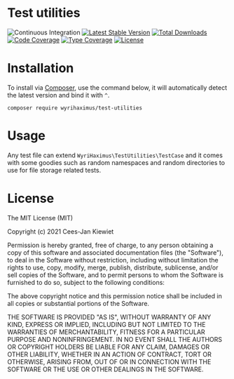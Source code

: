 # Test utilities

![Continuous Integration](https://github.com/wyrihaximus/php-test-utilities/workflows/Continuous%20Integration/badge.svg)
[![Latest Stable Version](https://poser.pugx.org/wyrihaximus/test-utilities/v/stable.png)](https://packagist.org/packages/wyrihaximus/test-utilities)
[![Total Downloads](https://poser.pugx.org/wyrihaximus/test-utilities/downloads.png)](https://packagist.org/packages/wyrihaximus/test-utilities/stats)
[![Code Coverage](https://coveralls.io/repos/github/WyriHaximus/php-test-utilities/badge.svg?branchmaster)](https://coveralls.io/github/WyriHaximus/php-test-utilities?branch=master)
[![Type Coverage](https://shepherd.dev/github/WyriHaximus/php-test-utilities/coverage.svg)](https://shepherd.dev/github/WyriHaximus/php-test-utilities)
[![License](https://poser.pugx.org/wyrihaximus/test-utilities/license.png)](https://packagist.org/packages/wyrihaximus/test-utilities)

# Installation

To install via [Composer](http://getcomposer.org/), use the command below, it will automatically detect the latest version and bind it with `^`.

```
composer require wyrihaximus/test-utilities
```

# Usage

Any test file can extend `WyriHaximus\TestUtilities\TestCase` and it comes with some goodies such as random namespaces and random directories to use for file storage related tests.

# License

The MIT License (MIT)

Copyright (c) 2021 Cees-Jan Kiewiet

Permission is hereby granted, free of charge, to any person obtaining a copy
of this software and associated documentation files (the "Software"), to deal
in the Software without restriction, including without limitation the rights
to use, copy, modify, merge, publish, distribute, sublicense, and/or sell
copies of the Software, and to permit persons to whom the Software is
furnished to do so, subject to the following conditions:

The above copyright notice and this permission notice shall be included in all
copies or substantial portions of the Software.

THE SOFTWARE IS PROVIDED "AS IS", WITHOUT WARRANTY OF ANY KIND, EXPRESS OR
IMPLIED, INCLUDING BUT NOT LIMITED TO THE WARRANTIES OF MERCHANTABILITY,
FITNESS FOR A PARTICULAR PURPOSE AND NONINFRINGEMENT. IN NO EVENT SHALL THE
AUTHORS OR COPYRIGHT HOLDERS BE LIABLE FOR ANY CLAIM, DAMAGES OR OTHER
LIABILITY, WHETHER IN AN ACTION OF CONTRACT, TORT OR OTHERWISE, ARISING FROM,
OUT OF OR IN CONNECTION WITH THE SOFTWARE OR THE USE OR OTHER DEALINGS IN THE
SOFTWARE.
